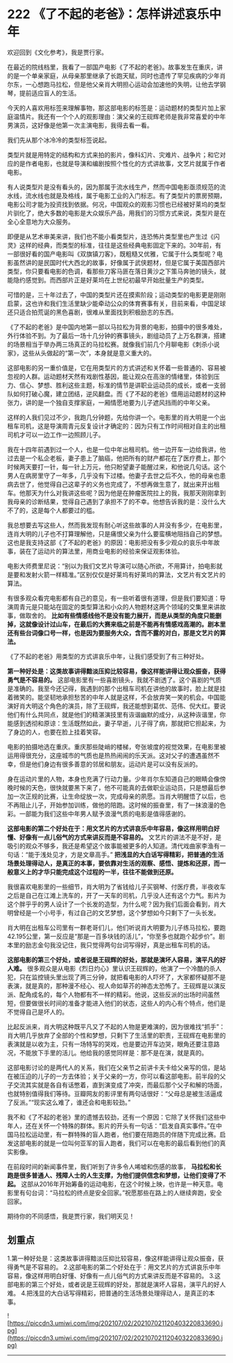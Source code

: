 # 222 《了不起的老爸》：怎样讲述哀乐中年

欢迎回到《文化参考》，我是贾行家。

在最近的院线档里，我看了一部国产电影《了不起的老爸》。故事发生在重庆，讲的是一个单亲家庭，从母亲那里继承了长跑天赋，同时也遗传了罕见疾病的少年肖尔东，一心想跑马拉松，但是他父亲肖大明担心运动会加速他的失明，让他去学钢琴，提前适应盲人的生活。

今天的人喜欢用标签来理解事物，那这部电影的标签是：运动题材的类型片加上家庭温情片。我还有一个个人的观影理由：演父亲的王砚辉老师是我非常喜爱的中年男演员，这好像是他第一次主演电影，我得去看一看。

我们先从那个冰冷冷的类型标签说起。

类型片就是用特定的结构和方式来拍的影片，像科幻片、灾难片、战争片；和它对应的是作者电影，也就是导演和编剧按照个性化的方式讲故事，文艺片就属于作者电影。

有人说类型片是没有看头的，因为那属于流水线生产，然而中国电影亟须规范的流水线，流水线也就是及格线，属于电影工业的入门标志。有了类型片的票房预期，电影公司才能为投资找到依据。何况，中国观众的观影习惯也已经被好莱坞的类型片驯化了，绝大多数的电影是大众娱乐产品，用我们的习惯方式来说，类型片是在全心全意地为大众服务。

即便是从艺术审美来讲，我们也不能小看类型片，连恐怖片类型里也产生过《闪灵》这样的经典，而类型的标准，往往是这些经典电影固定下来的。30年前，有一部很好看的国产电影叫《双旗镇刀客》，既粗糙又优雅，它属于什么类型呢？电影虽然讲的是民国时代大西北的故事，好像属于武侠题材，但是它属于美国西部片类型，你只要看电影的色调，看那些刀客马匪在落日黄沙之下策马奔驰的镜头，就能隐约感觉到。而西部片正是好莱坞在上世纪初最早开始批量生产的类型。

可惜的是，三十年过去了，中国的类型片还在摸索阶段；运动类型的电影更是刚刚启蒙，这也许和我们生活里缺少能牵动公众的体育赛事有关，目前来看，中国足球还只适合拍荒诞的黑色喜剧，很难从里面找到积极励志的东西。

《了不起的老爸》是中国内地第一部以马拉松为背景的电影，拍摄中的很多难处，外行体验不到。为了最后一场十几分钟的赛事镜头，剧组动员了上万名群演，搭建的场景相当于举办两三场真正的马拉松赛。就像我们前几个月聊电影《刺杀小说家》，这些从头做起的“第一次”，本身就是意义重大的。

这部电影的另一重价值是，它在用类型片的方式讲述和关怀着一些普通的、容易被忽视的人群。运动题材天然有戏剧性基因，能让观众在高涨的情绪里，体验到压力、信心、梦想、胜利这些主题，标准的情节是讲职业运动员的成长，或者一支弱队如何打破心魔，建立团结，逆风翻盘。而《了不起的老爸》借用运动题材的这种张力，讲的是一个独自支撑家庭，一厢情愿地要为儿子遮风挡雨的中年父亲。

这样的人我们见过不少，我跑几分钟题，先给你讲一个。电影里的肖大明是一个出租车司机，这是导演周青元反复设计才确定的：因为只有工作时间相对自主的出租司机才可以一边工作一边照顾儿子。

我在十四年前遇到过一个人，也是一位中年出租司机。他一边开车一边给我讲，他过去是一个私企老板，妻子患上了脑癌，他把所有的财产都花在了医疗费上，那个时候两天要打一针，每一针上万元，他只盼望妻子能醒过来，和他说几句话。这个男人在病房里守了一年多，几乎没有下过楼。他妻子去世之后不久，他的母亲也患病去世了，他觉得自己这辈子的义务也完成了，不想再做生意了，就出来开出租车。他那天为什么对我讲这些呢？因为他是在肿瘤医院拉上的我，我那天刚刚拿到我母亲的诊断结果，觉得自己遇到了承担不了的不幸。他想告诉我的是：没什么大不了的，这是每个人都要过的槛。

我总想要去写这些人，然而我发现有耐心听这些故事的人并没有多少，在电影里，连肖大明的儿子也不打算理解他，只是痛恨父亲为什么要蛮横地阻挡自己的梦想。这也是我支持这部《了不起的老爸》的原因：电影把没有多少观众的哀乐中年故事，装在了运动片的算法里，用商业电影的经验来保证观影体验。

电影大师费里尼说：“别以为我们文艺片导演可以随心所欲，不用算计，拍电影就是要和发射火箭一样精准。”区别仅仅是好莱坞有好莱坞的算法，文艺片有文艺片的算法。

有很多观众看完电影都有自己的意见，有一些听着很有道理，但是我们要知道：导演周青元是只能站在固定的类型算法和小众的人物题材这两个领域的交集里来讲故事，做取舍的。 **比如有些情感线他不是没有能力展开，而是从类型的角度只能删掉，这就像设计过山车，在最后的大赛来临之前是不能再有情感戏高潮的。剧本里还有些台词像口号一样，也是因为要服务大众，含而不露的对白，那是文艺片的算法。**

《了不起的老爸》用类型的方式讲哀乐中年，让我们感受到了有三种好处。

 **第一种好处是：这类故事讲得黯淡压抑比较容易，像这样能讲得让观众振奋，获得勇气是不容易的。** 这部电影里有一些喜剧镜头，我就不剧透了。这个喜剧的气质是准确的。我至今还记得，我遇到的那个出租车司机在讲他的故事时，脸上就是挂着微笑的。能坚韧地承担愁苦的中年人就是这样，不会放弃笑一笑的机会。中国能演好肖大明这个角色的演员，除了王砚辉，我还能想到葛优、范伟、倪大红。要说他们有什么共同点，就是他们的精湛演技里有诙谐幽默的成分，从这种诙谐里，你能感到透彻和原谅：生活既然如此，妻子早逝，儿子得了病，那就把它担起来，为了身边的人，也要在脸上挂着笑容。

电影的拍摄地选在重庆。重庆那些陡峭的楼梯，夸张坡度的视觉效果，在电影里被运用得很充分，这座城市的气质也是热热闹闹的乐天派。这对父子的遭遇虽然不幸，但是他们身边有很多善意的邻居和朋友。运动片是可以没有反派的。

身在运动片里的人物，本身也充满了行动力量。少年肖尔东知道自己的眼睛会像傍晚时候的天色，很快就要黑下来了，他不可能真的去做职业运动员，只是想最后参加一次正规的比赛，让生命绽放一次，完成母亲的夙愿。当肖大明醒悟了以后，也不再阻止儿子，开始参加训练，做他的陪跑。这时候的振奋里，有了一抹浪漫的色彩。一部能为我们这些中年男人赋予浪漫气质的电影是值得感谢的。

 **这部电影的第二个好处在于：用文艺片的方式讲哀乐中年容易，像这样用明白好懂、好像有一点儿俗气的方式来讲反而是不容易的。** 文艺片的讲法不是不好，是吸引的观众不够多，我还是希望这个故事能被更多的人知道。清代戏曲家李渔有一句话：“能于浅处见才，方是文章高手。” **把浅显的大白话写得精彩，把普通的生活场景处理得动人，是真正的本事，要依靠对生活的观察、感悟、提炼和还原，而一般意义上的才华只能完成这个过程的一半，往往不能做到还原。**

我很喜欢电影里的一些细节，肖大明为了省钱给儿子买钢琴、付医疗费，半夜收车之后是自己在江滩上洗车的，开了一天车的司机，几乎没人还有这个力气。影片为这个胖乎乎的男人设计了一个长发的造型，为什么呢？因为我们后面会看到，肖大明曾经是一个小号手，有过自己的文艺梦想，这个梦想如今只剩下了一头长发。

肖大明在出租车公司里有一群老哥们儿，他们听说肖大明要为儿子练马拉松，要跑42.195公里，第一反应是“那是一百多块钱的活儿”，“你至多也就跑个起步价”。剧本里的励志金句我没记住，我只觉得两句台词写得好，真是出租车司机的话。

 **这部电影的第三个好处，或者说是王砚辉的好处，那就是演坏人容易，演平凡的好人难。** 很多观众是从电影《烈日灼心》里认识王砚辉的，他演了一个冷酷的杀人犯，只在监控镜头里出现了两三分钟，就把看电影的人吓坏了，大家都怀疑那不是表演，就是真的，那种漫不经心、视人命如草芥的神态太恐怖了。王砚辉是以演反派、配角成名的，每个人物都有不一样的精彩。他说，这些反派的出场时间虽然短，但要做很长时间的准备才能进入他们的状态，这些人的内心有个特点，他们是不觉得自己是坏人的。

比起反派来，肖大明这种既平凡又了不起的人物是更难演的，因为很难找“抓手”：肖大明几乎放弃了全部的个性和梦想，只剩下了生活里的职责，王砚辉在电影里的表演就是以收为主，只有一场特写的哭戏，也是要边开车边哭，眼角还要注意路况，不能放下手里的活儿。他给我的感觉同样是：那不是在演，就是真的。

这部电影讨论的是两代人的关系，我们在父亲节之前讲卡夫卡给父亲写的信，是站在被压迫的儿子的一方去体验；关于父亲的一方，你可以看这部电影。前半段的父子交流其实就是各自有话憋着，直到演变成了冲突，而最后那个父子和解的场面，也就特别值得我们等待。豆瓣网友的影评里有两句话很好：“父母总是被生活逼成了反派。”“现实这么难了，谁还会和电影较劲。”

我不和《了不起的老爸》里的遗憾去较劲，还有一个原因：它除了关怀我们这些中年人，还在关怀一个特殊的群体。影片的开头有一句话：“启发自真实事件。”在中国马拉松运动里，有一群特殊的盲人跑者，他们要在陪跑员的伴随下完成比赛。启发这部电影的就是一位叫何亚军的盲人跑者，我们可以在电影的最后看到他们的真实影像。

在前段时间的新闻事件里，我们听到了许多令人唏嘘和伤感的故事， **马拉松和长跑是很多普通人、残障人士的人生支撑，为他们提供信念和梦想，让他们变得了不起。** 这部从2016年开始筹备的运动电影，在这个时候上映，也许是一种天意。电影里有句台词：“马拉松的终点是安全回家。”祝愿那些在路上的人继续奔跑，安全回家。

期待你的不同感悟，我是贾行家，我们明天见！

## 划重点

1.第一种好处是：这类故事讲得黯淡压抑比较容易，像这样能讲得让观众振奋，获得勇气是不容易的。
2.这部电影的第二个好处在于：用文艺片的方式讲哀乐中年容易，像这样用明白好懂、好像有一点儿俗气的方式来讲反而是不容易的。
3.这部电影的第三个好处，或者说是王砚辉的好处，那就是演坏人容易，演平凡的好人难。
4.把浅显的大白话写得精彩，把普通的生活场景处理得动人，是真正的本事。

![https://piccdn3.umiwi.com/img/202107/02/202107021120403220833690.jpg](https://piccdn3.umiwi.com/img/202107/02/202107021120403220833690.jpg)

---
